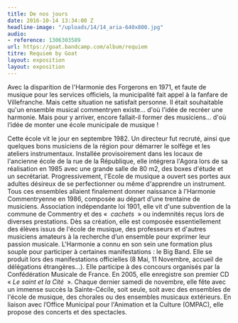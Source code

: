 ```yaml
---
title: De nos jours
date: 2016-10-14 13:34:00 Z
headline-image: "/uploads/14/14_aria-640x800.jpg"
audio:
- reference: 1306303589
url: https://goat.bandcamp.com/album/requiem
titre: Requiem by Goat
layout: exposition
layout: exposition
---
```


Avec la disparition de l'Harmonie des Forgerons en 1971, et faute de musique pour les services officiels, la municipalité fait appel à la fanfare de Villefranche. Mais cette situation ne satisfait personne. Il était souhaitable qu'un ensemble musical commentryen existe… d'où l'idée de recréer une harmonie. Mais pour y arriver, encore fallait-il former des musiciens… d'où l’idée de monter une école municipale de musique !

Cette école vit le jour en septembre 1982. Un directeur fut recruté, ainsi que quelques bons musiciens de la région pour démarrer le solfège et les ateliers instrumentaux. Installée provisoirement dans les locaux de l'ancienne école de la rue de la République, elle intégrera l'Agora lors de sa réalisation en 1985 avec une grande salle de 80 m2, des boxes d'étude et un secrétariat. Progressivement, l'Ecole de musique a ouvert ses portes aux adultes désireux de se perfectionner ou même d'apprendre un instrument. Tous ces ensembles allaient finalement donner naissance à l'Harmonie Commentryenne en 1986, composée au départ d’une trentaine de musiciens. Association indépendante loi 1901, elle vit d'une subvention de la commune de Commentry et des «  *cachets*  » ou indemnités reçus lors de diverses prestations. Dès sa création, elle est composée essentiellement des élèves issus de l'école de musique, des professeurs et d'autres musiciens amateurs à la recherche d’un ensemble pour exprimer leur passion musicale. L'Harmonie a connu en son sein une formation plus souple pour participer à certaines manifestations : le Big Band. Elle se produit lors des manifestations officielles (8 Mai, 11 Novembre, accueil de délégations étrangères…). Elle participe à des concours organisés par la Confédération Musicale de France. En 2005, elle enregistre son premier CD  « *Le saint et la Cité*  ». Chaque dernier samedi de novembre, elle fête avec un immense succès la Sainte-Cécile, soit seule, soit avec des ensembles de l'école de musique, des chorales ou des ensembles musicaux extérieurs. En liaison avec l’Office Municipal pour l'Animation et la Culture (OMPAC), elle propose des concerts et des spectacles.
